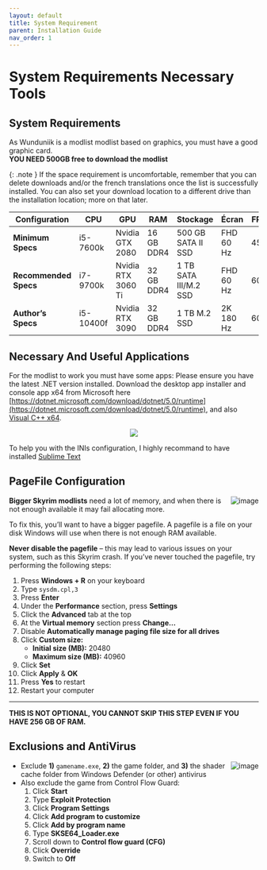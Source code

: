 ```yaml
---
layout: default
title: System Requirement
parent: Installation Guide
nav_order: 1
---
```


# System Requirements Necessary Tools

## System Requirements

As Wunduniik is a modlist modlist based on graphics, you must have a good graphic card.  
**YOU NEED 500GB free to download the modlist**

{: .note } If the space requirement is uncomfortable, remember that you can delete downloads and/or the french translations once the list is successfully installed. You can also set your download location to a different drive than the installation location; more on that later.

| Configuration         | CPU        | GPU                | RAM          | Stockage               | Écran            | FPS |
|-----------------------|------------|--------------------|--------------|------------------------|------------------|-----|
| **Minimum Specs**     | i5-7600k   | Nvidia GTX 2080    | 16 GB DDR4   | 500 GB SATA II SSD     | FHD 60 Hz        | 45  |
| **Recommended Specs** | i7-9700k   | Nvidia RTX 3060 Ti | 32 GB DDR4   | 1 TB SATA III/M.2 SSD  | FHD 60 Hz        | 60  |
| **Author’s Specs**    | i5-10400f  | Nvidia RTX 3090    | 32 GB DDR4   | 1 TB M.2 SSD           | 2K 180 Hz        | 60+ |

## Necessary And Useful Applications

For the modlist to work you must have some apps: Please ensure you have the latest .NET version installed. Download the desktop app installer and console app x64 from Microsoft here  
[https://dotnet.microsoft.com/download/dotnet/5.0/runtime](https://dotnet.microsoft.com/download/dotnet/5.0/runtime), and also [Visual C++ x64](https://aka.ms/vs/16/release/vc_redist.x64.exe).

<p align="center">
     <img src="https://raw.githubusercontent.com/Lost-Outpost/lost-legacy/main/images/microsoft-net-5-0-installation.png" >
</p>

To help you with the INIs configuration, I highly recommand to have installed [Sublime Text](https://www.sublimetext.com/)

## PageFile Configuration

<img align="right" src="https://static.wixstatic.com/media/579922_da459dcbe3be46ad934f5ed3d962eca8~mv2.png/v1/fill/w_384,h_587,al_c,q_85,usm_0.66_1.00_0.01,enc_avif,quality_auto/e692b4cc9e2a94f37eec075d05c81bdd2d2a925dbf55944e1d2abfb660ab6d0f.png" alt="image" />

**Bigger Skyrim modlists** need a lot of memory, and when there is not enough available it may fail allocating more.

To fix this, you’ll want to have a bigger pagefile. A pagefile is a file on your disk Windows will use when there is not enough RAM available.

**Never disable the pagefile** – this may lead to various issues on your system, such as this Skyrim crash. If you’ve never touched the pagefile, try performing the following steps:

1. Press **Windows + R** on your keyboard  
2. Type `sysdm.cpl,3`  
3. Press **Enter**  
4. Under the **Performance** section, press **Settings**  
5. Click the **Advanced** tab at the top  
6. At the **Virtual memory** section press **Change…**  
7. Disable **Automatically manage paging file size for all drives**  
8. Click **Custom size:**  
   - **Initial size (MB):** 20480  
   - **Maximum size (MB):** 40960  
9. Click **Set**  
10. Click **Apply** & **OK**  
11. Press **Yes** to restart  
12. Restart your computer

---

**THIS IS NOT OPTIONAL, YOU CANNOT SKIP THIS STEP EVEN IF YOU HAVE 256 GB OF RAM.**

## Exclusions and AntiVirus

<img align="right" src="https://static.wixstatic.com/media/579922_1d3150dfc46844dfaf1d657e56c723d3~mv2.jpg/v1/fill/w_396,h_478,al_c,q_80,usm_0.66_1.00_0.01,enc_avif,quality_auto/579922_1d3150dfc46844dfaf1d657e56c723d3~mv2.jpg" alt="image" />

- Exclude **1)** `gamename.exe`, **2)** the game folder, and **3)** the shader cache folder from Windows Defender (or other) antivirus  
- Also exclude the game from Control Flow Guard:  
  1. Click **Start**  
  2. Type **Exploit Protection**  
  3. Click **Program Settings**  
  4. Click **Add program to customize**  
  5. Click **Add by program name**  
  6. Type **SKSE64_Loader.exe**  
  7. Scroll down to **Control flow guard (CFG)**  
  8. Click **Override**  
  9. Switch to **Off**
